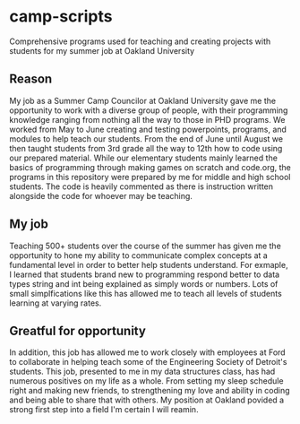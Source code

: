 # camp-scripts
Comprehensive programs used for teaching and creating projects with students for my summer job at Oakland University

## Reason
My job as a Summer Camp Councilor at Oakland University gave me the opportunity to work with a diverse group of people, with their programming knowledge ranging from nothing all the way to those in PHD programs. We worked from May to June creating and testing powerpoints, programs, and modules to help teach our students. From the end of June until August we then taught students from 3rd grade all the way to 12th how to code using our prepared material. While our elementary students mainly learned the basics of programming through making games on scratch and code.org, the programs in this repository were prepared by me for middle and high school students. The code is heavily commented as there is instruction written alongside the code for whoever may be teaching.
## My job
Teaching 500+ students over the course of the summer has given me the opportunity to hone my ability to communicate complex concepts at a fundamental level in order to better help students understand. For exmaple, I learned that students brand new to programming respond better to data types string and int being explained as simply words or numbers. Lots of small simplfications like this has allowed me to teach all levels of students learning at varying rates. 
## Greatful for opportunity
In addition, this job has allowed me to work closely with employees at Ford to collaborate in helping teach some of the Engineering Society of Detroit's students. 
This job, presented to me in my data structures class, has had numerous positives on my life as a whole. From setting my sleep schedule right and making new friends, to strengthening my love and ability in coding and being able to share that with others. My position at Oakland povided a strong first step into a field I'm certain I will reamin. 
